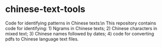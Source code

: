# chinese-text-tools
Code for identifying patterns in Chinese texts:\n
This repository contains code for identifying: 1) Ngrams in Chinese texts; 2) Chinese characters in mixed text; 3) Chinese names followed by dates; 4) code for converting pdfs to Chinese language text files.
